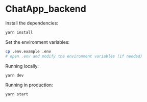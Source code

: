 # ChatApp_backend

Install the dependencies:

```bash
yarn install
```

Set the environment variables:

```bash
cp .env.example .env
# open .env and modify the environment variables (if needed)
```

Running locally:

```bash
yarn dev
```

Running in production:

```bash
yarn start
```
